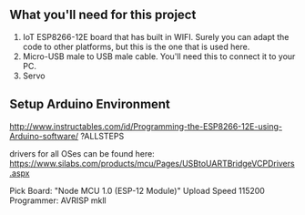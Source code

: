 ## What you'll need for this project

1. IoT ESP8266-12E board that has built in WIFI. Surely you can adapt the code to other platforms, but this is the one that is used here.
2. Micro-USB male to USB male cable. You'll need this to connect it to your PC.
3. Servo 

## Setup Arduino Environment

http://www.instructables.com/id/Programming-the-ESP8266-12E-using-Arduino-software/
?ALLSTEPS

drivers for all OSes can be found here:
https://www.silabs.com/products/mcu/Pages/USBtoUARTBridgeVCPDrivers.aspx

Pick Board: "Node MCU 1.0 (ESP-12 Module)"
Upload Speed 115200
Programmer: AVRISP mkll